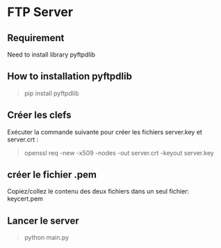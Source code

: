 # FTP Server

## Requirement
Need to install library pyftpdlib

## How to installation pyftpdlib
> pip install pyftpdlib

## Créer les clefs
Exécuter la commande suivante pour créer les fichiers server.key et server.crt :
> openssl req -new -x509 -nodes -out server.crt -keyout server.key

## créer le fichier .pem
Copiez/collez le contenu des deux fichiers dans un seul fichier:
keycert.pem


## Lancer le server
> python main.py
